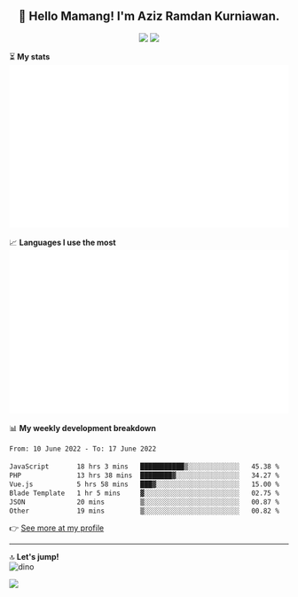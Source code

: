 <h2 align="center">👋 Hello Mamang! I'm Aziz Ramdan Kurniawan.</h2>  
<p align="center">
  <img src="https://komarev.com/ghpvc/?username=azizramdan">
  <img src="https://wakatime.com/badge/user/90056fa0-4c31-4eca-954e-2a3ac05896f9.svg">
</p>
    
⏳ **My stats**  
![](https://raw.githubusercontent.com/azizramdan/github-stats/master/generated/overview.svg#gh-dark-mode-only)

📈 **Languages I use the most**  
![](https://raw.githubusercontent.com/azizramdan/github-stats/master/generated/languages.svg#gh-dark-mode-only)

📊 **My weekly development breakdown**
<!--START_SECTION:waka-->

```text
From: 10 June 2022 - To: 17 June 2022

JavaScript       18 hrs 3 mins   ███████████▒░░░░░░░░░░░░░   45.38 %
PHP              13 hrs 38 mins  ████████▓░░░░░░░░░░░░░░░░   34.27 %
Vue.js           5 hrs 58 mins   ███▓░░░░░░░░░░░░░░░░░░░░░   15.00 %
Blade Template   1 hr 5 mins     ▓░░░░░░░░░░░░░░░░░░░░░░░░   02.75 %
JSON             20 mins         ▒░░░░░░░░░░░░░░░░░░░░░░░░   00.87 %
Other            19 mins         ▒░░░░░░░░░░░░░░░░░░░░░░░░   00.82 %
```

<!--END_SECTION:waka-->
👉 [See more at my profile](https://wakatime.com/@azizramdan)
***
🔝 **Let's jump!**  
![dino](https://raw.githubusercontent.com/azizramdan/azizramdan/master/dino.gif)  

![](https://hit.yhype.me/github/profile?user_id=27954794)
